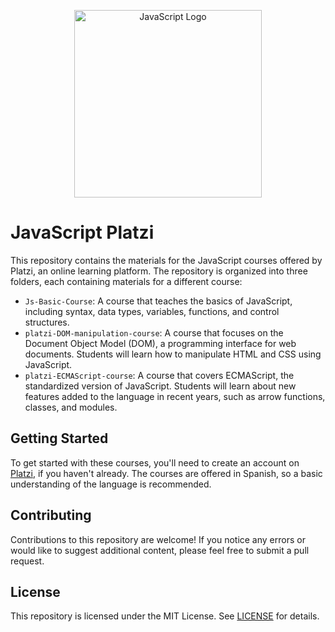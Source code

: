 <p align="center">
  <img src="https://upload.wikimedia.org/wikipedia/commons/6/6a/JavaScript-logo.png" width="300" alt="JavaScript Logo">
</p>

# JavaScript Platzi

This repository contains the materials for the JavaScript courses offered by Platzi, an online learning platform. The repository is organized into three folders, each containing materials for a different course:

- `Js-Basic-Course`: A course that teaches the basics of JavaScript, including syntax, data types, variables, functions, and control structures.
- `platzi-DOM-manipulation-course`: A course that focuses on the Document Object Model (DOM), a programming interface for web documents. Students will learn how to manipulate HTML and CSS using JavaScript.
- `platzi-ECMAScript-course`: A course that covers ECMAScript, the standardized version of JavaScript. Students will learn about new features added to the language in recent years, such as arrow functions, classes, and modules.

## Getting Started

To get started with these courses, you'll need to create an account on [Platzi](https://platzi.com/), if you haven't already. The courses are offered in Spanish, so a basic understanding of the language is recommended.

## Contributing

Contributions to this repository are welcome! If you notice any errors or would like to suggest additional content, please feel free to submit a pull request.

## License

This repository is licensed under the MIT License. See [LICENSE](LICENSE) for details.
